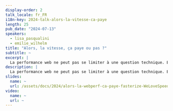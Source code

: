 ```yaml
---
display-order: 2
talk_locale: fr_FR
i18n-key: 2024-talk-alors-la-vitesse-ca-paye
length: 25
pub_date: "2024-07-13"
speakers:
  - lisa_pasqualini
  - emilie_wilhelm
title: "Alors, la vitesse, ça paye ou pas ?"
subtitle: ~
excerpt: |
  La performance web ne peut pas se limiter à une question technique. Elle est devenue un levier stratégique essentiel pour les entreprises cherchant à maximiser leurs conversions et à améliorer leur chiffre d'affaires. Venez découvrir lors de cette conférence les vrais impacts chiffrés de la webperf et comment la vitesse de votre site web peut booster vos taux de conversion. Explorez avec nous le lien crucial entre performance et business, comprenez la différence entre corrélation et causalité, et apprenez des méthodes éprouvées pour valider l'impact de la webperf grâce à des tests A/B. Fini les clichés sur Amazon où 100ms = 1% de CA. Apprenez de nos expériences concrètes avec des clients réels et évitez les pièges courants.
description: |
  La performance web ne peut pas se limiter à une question technique. Elle est devenue un levier stratégique essentiel pour les entreprises cherchant à maximiser leurs conversions et à améliorer leur chiffre d'affaires. Venez découvrir lors de cette conférence les vrais impacts chiffrés de la webperf et comment la vitesse de votre site web peut booster vos taux de conversion. Explorez avec nous le lien crucial entre performance et business, comprenez la différence entre corrélation et causalité, et apprenez des méthodes éprouvées pour valider l'impact de la webperf grâce à des tests A/B. Fini les clichés sur Amazon où 100ms = 1% de CA. Apprenez de nos expériences concrètes avec des clients réels et évitez les pièges courants.
slides:
  name: ~
  url: /assets/docs/2024/alors-la-webperf-ca-paye-fasterize-WeLoveSpeed2024.pdf
video:
  name: ~
  url: ~
---
```

